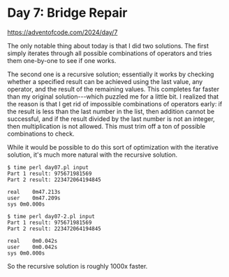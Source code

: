 # Day 7: Bridge Repair

<https://adventofcode.com/2024/day/7>

The only notable thing about today is that I did two solutions. The first
simply iterates through all possible combinations of operators and tries
them one-by-one to see if one works.

The second one is a recursive solution; essentially it works by checking
whether a specified result can be achieved using the last value, any
operator, and the result of the remaining values. This completes far faster
than my original solution---which puzzled me for a little bit. I realized
that the reason is that I get rid of impossible combinations of operators
early: if the result is less than the last number in the list, then
addition cannot be successful, and if the result divided by the last number
is not an integer, then multiplication is not allowed. This must trim off a
ton of possible combinations to check.

While it would be possible to do this sort of optimization with the
iterative solution, it's much more natural with the recursive solution.

```
$ time perl day07.pl input 
Part 1 result: 975671981569
Part 2 result: 223472064194845

real	0m47.213s
user	0m47.209s
sys	0m0.000s

$ time perl day07-2.pl input 
Part 1 result: 975671981569
Part 2 result: 223472064194845

real	0m0.042s
user	0m0.042s
sys	0m0.000s
```

So the recursive solution is roughly 1000x faster.
